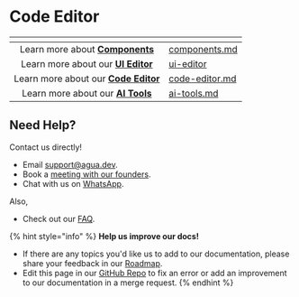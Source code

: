 # Code Editor





<table data-card-size="large" data-view="cards"><thead><tr><th align="center"></th><th data-hidden data-card-target data-type="content-ref"></th></tr></thead><tbody><tr><td align="center">Learn more about <a href="../../../references/components.md"><strong>Components</strong></a></td><td><a href="../../../references/components.md">components.md</a></td></tr><tr><td align="center">Learn more about our <a href="../../../references/ui-editor/"><strong>UI Editor</strong></a></td><td><a href="../../../references/ui-editor/">ui-editor</a></td></tr><tr><td align="center">Learn more about our <a href="../../../references/code-editor.md"><strong>Code Editor</strong></a></td><td><a href="../../../references/code-editor.md">code-editor.md</a></td></tr><tr><td align="center">Learn more about our <a href="../../../references/ai-tools.md"><strong>AI Tools</strong></a></td><td><a href="../../../references/ai-tools.md">ai-tools.md</a></td></tr></tbody></table>



## Need Help?

Contact us directly!

* Email [support@agua.dev](mailto:support@agua.dev).
* Book a [meeting with our founders](https://agua.tools/meetings/developers/onboarding).
* Chat with us on [WhatsApp](https://wa.me/12396883277).

Also,

* Check out our [FAQ](../../../help-and-community/faq.md).



{% hint style="info" %}
**Help us improve our docs!**

* If there are any topics you'd like us to add to our documentation, please share your feedback in our [Roadmap](https://roadmap.agua.app/).
* Edit this page in our [GitHub Repo](https://github.com/Agua-for-devs/agua-documentation) to fix an error or add an improvement to our documentation in a merge request.
{% endhint %}
